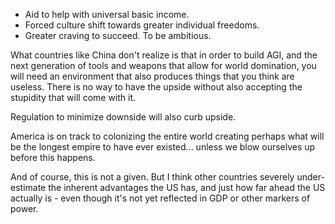 - Aid to help with universal basic income.
- Forced culture shift towards greater individual freedoms.
- Greater craving to succeed. To be ambitious.

What countries like China don't realize is that in order to build AGI, and the next generation of tools and weapons that allow for world domination, you will need an environment that also produces things that you think are useless. There is no way to have the upside without also accepting the stupidity that will come with it.

Regulation to minimize downside will also curb upside.

America is on track to colonizing the entire world creating perhaps what will be the longest empire to have ever existed... unless we blow ourselves up before this happens.

And of course, this is not a given. But I think other countries severely under-estimate the inherent advantages the US has, and just how far ahead the US actually is - even though it's not yet reflected in GDP or other markers of power.